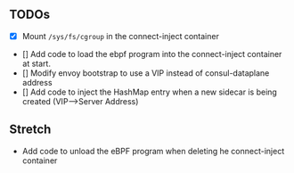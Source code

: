 
## TODOs
- [x] Mount `/sys/fs/cgroup` in the connect-inject container
- [] Add code to load the ebpf program into the connect-inject container at start.
- [] Modify envoy bootstrap to use a VIP instead of consul-dataplane address
- [] Add code to inject the HashMap entry when a new sidecar is being created (VIP-->Server Address)

## Stretch
- Add code to unload the eBPF program when deleting he connect-inject container